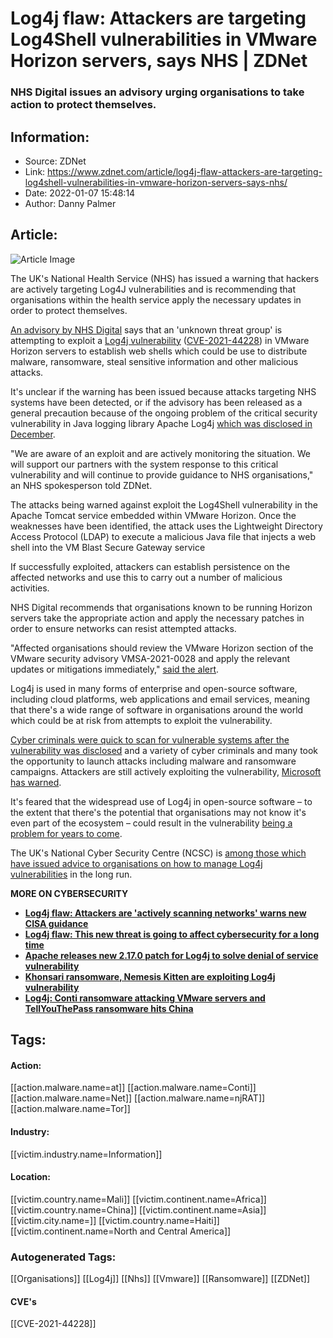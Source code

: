 # Log4j flaw: Attackers are targeting Log4Shell vulnerabilities in VMware Horizon servers, says NHS | ZDNet
### NHS Digital issues an advisory urging organisations to take action to protect themselves.

## Information:
+ Source: ZDNet
+ Link: https://www.zdnet.com/article/log4j-flaw-attackers-are-targeting-log4shell-vulnerabilities-in-vmware-horizon-servers-says-nhs/
+ Date: 2022-01-07 15:48:14
+ Author: Danny Palmer


## Article:
![Article Image](https://www.zdnet.com/a/img/resize/7d1c3f8fa1c4d1b23d8c8758d2f7573d3a5e4293/2022/01/07/941f9075-33c1-45f0-9d21-7d4d1067f421/getty-medical-professionals-at-a-computer.jpg?width=770&height=578&fit=crop&auto=webp)

The UK's National Health Service (NHS) has issued a warning that hackers are actively targeting Log4J vulnerabilities and is recommending that organisations within the health service apply the necessary updates in order to protect themselves. 

[An advisory by NHS Digital](https://digital.nhs.uk/cyber-alerts/2022/cc-4002#remediation-steps) says that an 'unknown threat group' is attempting to exploit a [Log4j vulnerability](https://www.zdnet.com/article/log4j-zero-day-flaw-what-you-need-to-know-and-how-to-protect-yourself/) ([CVE-2021-44228](https://cve.mitre.org/cgi-bin/cvename.cgi?name=CVE-2021-44228)) in VMware Horizon servers to establish web shells which could be use to distribute malware, ransomware, steal sensitive information and other malicious attacks. 

It's unclear if the warning has been issued because attacks targeting NHS systems have been detected, or if the advisory has been released as a general precaution because of the ongoing problem of the critical security vulnerability in Java logging library Apache Log4j [which was disclosed in December](https://www.zdnet.com/article/security-warning-new-zero-day-in-the-log4j-java-library-is-already-being-exploited/). 

"We are aware of an exploit and are actively monitoring the situation. We will support our partners with the system response to this critical vulnerability and will continue to provide guidance to NHS organisations," an NHS spokesperson told ZDNet. 

The attacks being warned against exploit the Log4Shell vulnerability in the Apache Tomcat service embedded within VMware Horizon. Once the weaknesses have been identified, the attack uses the Lightweight Directory Access Protocol (LDAP) to execute a malicious Java file that injects a web shell into the VM Blast Secure Gateway service 

If successfully exploited, attackers can establish persistence on the affected networks and use this to carry out a number of malicious activities. 

NHS Digital recommends that organisations known to be running Horizon servers take the appropriate action and apply the necessary patches in order to ensure networks can resist attempted attacks. 






"Affected organisations should review the VMware Horizon section of the VMware security advisory VMSA-2021-0028 and apply the relevant updates or mitigations immediately," [said the alert](https://digital.nhs.uk/cyber-alerts/2022/cc-4002#remediation-steps). 

Log4j is used in many forms of enterprise and open-source software, including cloud platforms, web applications and email services, meaning that there's a wide range of software in organisations around the world which could be at risk from attempts to exploit the vulnerability. 

[Cyber criminals were quick to scan for vulnerable systems after the vulnerability was disclosed](https://www.zdnet.com/article/log4j-flaw-nearly-half-of-corporate-networks-have-been-targeted-by-attackers-trying-to-use-this-vulnerability/) and a variety of cyber criminals and many took the opportunity to launch attacks including malware and ransomware campaigns. Attackers are still actively exploiting the vulnerability, [Microsoft has warned](https://www.zdnet.com/article/log4j-flaw-attacks-are-causing-lots-of-problems-microsoft-warns/). 

It's feared that the widespread use of Log4j in open-source software – to the extent that there's the potential that organisations may not know it's even part of the ecosystem – could result in the vulnerability [being a problem for years to come](https://www.zdnet.com/article/log4j-flaw-could-be-a-problem-for-industrial-networks-for-years-to-come/). 

The UK's National Cyber Security Centre (NCSC) is [among those which have issued advice to organisations on how to manage Log4j vulnerabilities](https://www.zdnet.com/article/log4j-flaw-10-questions-you-should-be-asking/) in the long run. 

**MORE ON CYBERSECURITY**

* [**Log4j flaw: Attackers are 'actively scanning networks' warns new CISA guidance**](https://www.zdnet.com/article/cisa-cybersecurity-centers-from-australia-nz-uk-and-canada-release-log4j-advisory/)
* [**Log4j flaw: This new threat is going to affect cybersecurity for a long time**](https://www.zdnet.com/article/log4j-flaw-this-new-threat-is-going-to-affect-cybersecurity-for-a-long-time/)
* [**Apache releases new 2.17.0 patch for Log4j to solve denial of service vulnerability**](https://www.zdnet.com/article/apache-releases-new-2-17-0-patch-for-log4j-to-solve-denial-of-service-vulnerability/)
* [**Khonsari ransomware, Nemesis Kitten are exploiting Log4j vulnerability**](https://www.zdnet.com/article/khonsari-ransomware-iranian-group-nemesis-kitten-seen-exploiting-log4j/)
* [**Log4j: Conti ransomware attacking VMware servers and TellYouThePass ransomware hits China**](https://www.zdnet.com/article/conti-ransomware-attacking-vmware-vcenter-servers-through-log4j-vulnerability/)





## Tags:

#### Action:
[[action.malware.name=at]] [[action.malware.name=Conti]] [[action.malware.name=Net]] [[action.malware.name=njRAT]] [[action.malware.name=Tor]]

#### Industry:
[[victim.industry.name=Information]]

#### Location:
[[victim.country.name=Mali]] [[victim.continent.name=Africa]] [[victim.country.name=China]] [[victim.continent.name=Asia]] [[victim.city.name=]] [[victim.country.name=Haiti]] [[victim.continent.name=North and Central America]]

### Autogenerated Tags:
[[Organisations]] [[Log4j]] [[Nhs]] [[Vmware]] [[Ransomware]] [[ZDNet]]
#### CVE's
[[CVE-2021-44228]]

